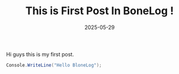 ﻿---
title: "This is First Post In BoneLog !"
date: "2025-05-29"
tags: ["BoneLog"]
cover: "/images/Logo.jpg"
thumbnail : "/images/Logo.jpg"
shortDescription : "this is my first post in bonelog, jsut for test"
---

Hi guys this is my first post.



```csharp
Console.WriteLine("Hello BloneLog");
```
